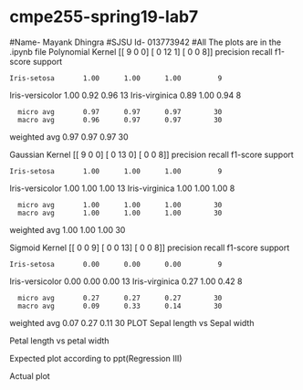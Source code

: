 # cmpe255-spring19-lab7
#Name- Mayank Dhingra
#SJSU Id- 013773942
#All The plots are in the .ipynb file
Polynomial Kernel
[[ 9  0  0]
 [ 0 12  1]
 [ 0  0  8]]
                 precision    recall  f1-score   support

    Iris-setosa       1.00      1.00      1.00         9
Iris-versicolor       1.00      0.92      0.96        13
 Iris-virginica       0.89      1.00      0.94         8

      micro avg       0.97      0.97      0.97        30
      macro avg       0.96      0.97      0.97        30
   weighted avg       0.97      0.97      0.97        30

Gaussian Kernel
[[ 9  0  0]
 [ 0 13  0]
 [ 0  0  8]]
                 precision    recall  f1-score   support

    Iris-setosa       1.00      1.00      1.00         9
Iris-versicolor       1.00      1.00      1.00        13
 Iris-virginica       1.00      1.00      1.00         8

      micro avg       1.00      1.00      1.00        30
      macro avg       1.00      1.00      1.00        30
   weighted avg       1.00      1.00      1.00        30

Sigmoid Kernel
[[ 0  0  9]
 [ 0  0 13]
 [ 0  0  8]]
                 precision    recall  f1-score   support

    Iris-setosa       0.00      0.00      0.00         9
Iris-versicolor       0.00      0.00      0.00        13
 Iris-virginica       0.27      1.00      0.42         8

      micro avg       0.27      0.27      0.27        30
      macro avg       0.09      0.33      0.14        30
   weighted avg       0.07      0.27      0.11        30
PLOT
Sepal length vs Sepal width
 
Petal length vs petal width
 
Expected plot according to ppt(Regression III)
 
Actual plot
 





